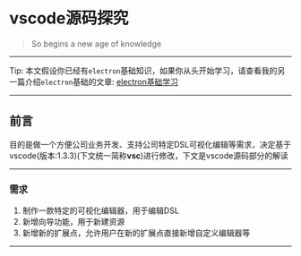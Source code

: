 # vscode源码探究

> So begins a new age of knowledge

---

  Tip: 本文假设你已经有`electron`基础知识，如果你从头开始学习，请查看我的另一篇介绍`electron`基础的文章: [electron基础学习](https://gitpress.io/@amber/electron%E5%9F%BA%E7%A1%80)
    
---

## 前言

  目的是做一个方便公司业务开发、支持公司特定DSL可视化编辑等需求，决定基于vscode(版本:1.3.3)(下文统一简称**vsc**)进行修改，下文是vscode源码部分的解读

---

### 需求
1. 制作一款特定的可视化编辑器，用于编辑DSL
2. 新增向导功能，用于新建资源
3. 新增新的扩展点，允许用户在新的扩展点直接新增自定义编辑器等

---